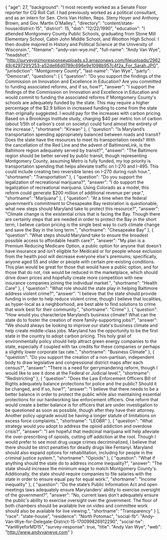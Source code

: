 {
  "age": 27,
  "background": "I most recently worked as a Senate Floor reporter for CQ Roll Call.  I had previously worked as a political consultant, and as an intern for Sen. Chris Van Hollen, Reps. Steny Hoyer and Anthony Brown, and Gov. Martin O'Malley.",
  "directory": "content/state-house/district-15",
  "district": 15,
  "dob": "12/22/1990",
  "education": "I attended Montgomery County Public Schools, graduating from Stone Mill Elementary School, Cabin John Middle School, and Wootton High School.  I then double majored in History and Political Science at the University of Wisconsin.",
  "filename": "andy-van-wye.md",
  "full-name": "Andy Van Wye",
  "headshot": "http://surveygizmoresponseuploads.s3.amazonaws.com/fileuploads/296249/4297291/253-a52de66d0789c696e9e1098b957c4f2a_For_Sarah.JPG",
  "jurisdiction": "Montgomery County",
  "last-name": "Van Wye",
  "party": "Democrat",
  "questions": [
    {
      "question": "Do you support the findings of the Commission on Innovation and Excellence in Education? Are you committed to funding associated reforms, and if so, how?",
      "answer": "I support the findings of the Commission on Innovation and Excellence in Education and would commit to funding the associated reforms if Montgomery County's schools are adequately funded by the state.  This may require a higher percentage of the $2.9 billion in increased funding to come from the state than originally suggested.  I would pay for the increases with carbon pricing.  Based on a Brookings Institute study, charging $40 per metric ton of carbon (about 1/5th of carbon's cost on society) could fund almost the entirety of the increase.",
      "shortname": "Kirwan"
    },
    {
      "question": "Is Maryland’s transportation spending appropriately balanced between roads and transit? Does the state have the resources to meet its transportation needs? With the cancellation of the Red Line and the advent of BaltimoreLink, is the Baltimore region adequately served by transit?",
      "answer": "The Baltimore region should be better served by public transit, though representing Montgomery County, assuming Metro is fully funded, my top priority is transportation spending that helps alleviate traffic on I-270 and I-495.  This could include creating two reversible lanes on I-270 during rush hour.",
      "shortname": "Transportation"
    },
    {
      "question": "Do you support the legalization of recreational marijuana?",
      "answer": "I do support the legalization of recreational marijuana.  Using Colorado as a model, this reform could generate $200 million of additional revenue per year.",
      "shortname": "Marijuana"
    },
    {
      "question": "At a time when the federal government’s commitment to Chesapeake Bay restoration is questionable, what new steps should Maryland take to protect this resource?",
      "answer": "Climate change is the existential crisis that is facing the Bay.  Though there are certainly steps that are needed in order to protect the Bay in the short term, I believe carbon pricing is the single best way to curb climate change and save the Bay in the long term.",
      "shortname": "Chesapeake Bay"
    },
    {
      "question": "What steps should Maryland take to ensure the broadest possible access to affordable health care?",
      "answer": "My plan is a Premium Reducing Medicare Option, a public option for anyone that doesn't have insurance and isn't eligible for Medicaid or for people whose exclusion from the health pool will decrease everyone else's premiums; specifically, anyone aged 55 and older or people with certain pre-existing conditions.  This plan would be great for those that would have a public option, and for those that do not, risk would be reduced in the marketplace, which should drive down prices and hopefully create more competition with new insurance companies joining the individual market.",
      "shortname": "Health Care"
    },
    {
      "question": "What role should the state play in helping Baltimore address violent crime?",
      "answer": "I believe that the state should provide funding in order to help reduce violent crime, though I believe that localities, as hyper-local as a neighborhood, are best able to find solutions to crime that work best for their community.",
      "shortname": "Crime"
    },
    {
      "question": "How would you characterize Maryland’s business climate? What can the state do to foster the creation of more family-supporting jobs?",
      "answer": "We should always be looking to improve our state's business climate and help create middle-class jobs.  Maryland has the opportunity to be the first state in the country to adopt carbon pricing.  This holy grail of environmentally policy should help attract green energy companies to the state, especially if coupled with tax credits for these companies or perhaps a slightly lower corporate tax rate.",
      "shortname": "Business Climate"
    },
    {
      "question": "Do you support the creation of a non-partisan, independent body to draw legislative and congressional district maps after each census?",
      "answer": "There is a need for gerrymandering reform, though I would like to see it done at the Federal or Judicial level.",
      "shortname": "Redistricting"
    },
    {
      "question": "Does the Law Enforcement Officers Bill of Rights adequately balance protections for police and the public? Should it be changed, and if so, how?",
      "answer": "I believe that there needs to be a better balance in order to protect the public while also maintaining essential protections for our hardworking law enforcement officers.  One reform that would create a better balance is for officers that are under investigation to be questioned as soon as possible, though after they have their attorney.  Another policy upgrade would be having a longer statute of limitations on excess force complaints.",
      "shortname": "LEOBR"
    },
    {
      "question": "What strategy would you adopt to address the opioid addiction and overdose crisis?",
      "answer": "I am hopeful that medicinal marijuana will help alleviate the over-prescribing of opioids, cutting off addiction at the root.  Though I would prefer to see most drug usage crimes decriminalized, I believe that there should be strict penalties for deadly drugs like Fentanyl.  Maryland should also expand options for rehabilitation, including for people in the criminal justice system.",
      "shortname": "Opioids"
    },
    {
      "question": "What if anything should the state do to address income inequality?",
      "answer": "The state should increase the minimum wage to match Montgomery County's.  Additionally, the state should require companies to file salaries with the state in order to ensure equal pay for equal work.",
      "shortname": "Income inequality"
    },
    {
      "question": "Do the state’s Public Information Act and open meetings laws adequately ensure Marylanders’ ability to exercise oversight of the government?",
      "answer": "No, current laws don't adequately ensure the public's ability to exercise oversight over the government.  The floor of both chambers should be available live on video and committee work should also be available for live viewing.",
      "shortname": "Transparency"
    }
  ],
  "race": "state-house",
  "residence": "North Potomac",
  "social-fb": "Andy-Van-Wye-for-Delegate-District-15-170099826912290",
  "social-tw": "VanWyeforMD15",
  "survey-response": true,
  "title": "Andy Van Wye",
  "web": "http://www.andyvanwye.com"
}

